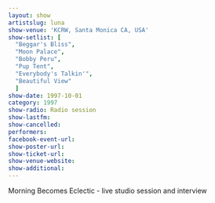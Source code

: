 ```yaml
---
layout: show
artistslug: luna
show-venue: 'KCRW, Santa Monica CA, USA'
show-setlist: [
  "Beggar's Bliss",
  "Moon Palace",
  "Bobby Peru",
  "Pup Tent",
  "Everybody's Talkin'",
  "Beautiful View"
  ]
show-date: 1997-10-01
category: 1997
show-radio: Radio session
show-lastfm: 
show-cancelled: 
performers: 
facebook-event-url: 
show-poster-url: 
show-ticket-url: 
show-venue-website: 
show-additional: 
---
```


Morning Becomes Eclectic - live studio session and interview
